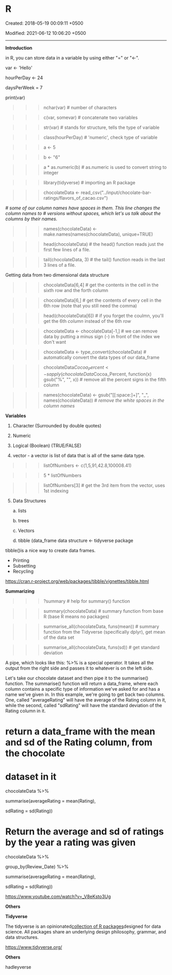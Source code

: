 # R

Created: 2018-05-19 00:09:11 +0500

Modified: 2021-06-12 10:06:20 +0500

---

**Introduction**

in R, you can store data in a variable by using either "=" or "<-".



var <- 'Hello'

hourPerDay <- 24

daysPerWeek = 7

print(var)

>>> nchar(var) # number of characters

>>> c(var, somevar) # concatenate two variables



>>> str(var) # stands for structure, tells the type of variable

>>> class(hourPerDay) # 'numeric', check type of variable



>>> a <- 5

>>> b <- "6"

>>> a * as.numeric(b) # as.numeric is used to convert string to integer



>>> library(tidyverse) # importing an R package



>>> chocolateData <- read_csv("../input/chocolate-bar-ratings/flavors_of_cacao.csv")

*# some of our column names have spaces in them. This line changes the column names to*
*# versions without spaces, which let's us talk about the columns by their names.*
>>> names(chocolateData) <- make.names(names(chocolateData), unique=TRUE)



>>> head(chocolateData) # the head() function reads just the first few lines of a file.

>>> tail(chocolateData, 3) # the tail() function reads in the last 3 lines of a file.



Getting data from two dimensional data structure

>>> chocolateData[6,4] # get the contents in the cell in the sixth row and the forth column

>>> chocolateData[6,] # get the contents of every cell in the 6th row (note that you still need the comma)

>>> head(chocolateData[6]) # if you forget the coulmn, you'll get the 6th *column* instead of the 6th *row*

>>> chocolateData <- chocolateData[-1,] # we can remove data by putting a minus sign (-) in front of the index we don't want



>>> chocolateData <- type_convert(chocolateData) # automatically convert the data types of our data_frame



>>> chocolateData$Cocoa_Percent <- sapply(chocolateData$Cocoa_Percent, function(x) gsub("%", "", x)) # remove all the percent signs in the fifth column

>>> names(chocolateData) <- gsub("[[:space:]+]", "_", names(chocolateData)) *# remove the white spaces in the column names*



**Variables**

1.  Character (Surrounded by double quotes)

2.  Numeric

3.  Logical (Boolean) (TRUE/FALSE)

4.  vector - a vector is list of data that is all of the same data type.

>>> listOfNumbers <- c(1,5,91,42.8,100008.41)

>>> 5 * listOfNumbers

>>> listOfNumbers[3] # get the 3rd item from the vector, uses 1st indexing



5.  Data Structures

    a.  lists

    b.  trees

    c.  Vectors

    d.  tibble (data_frame data structure <- tidyverse package

tibble()is a nice way to create data frames.
-   Printing
-   Subsetting
-   Recycling



<https://cran.r-project.org/web/packages/tibble/vignettes/tibble.html>



**Summarizing**

>>> ?summary # help for summary() function



>>> summary(chocolateData) # summary function from base R (base R means no packages)



>>> summarise_all(chocolateData, funs(mean)) # summary function from the Tidyverse (specifically dplyr), get mean of the data set

>>> summarise_all(chocolateData, funs(sd)) # get standard deviation



A pipe, which looks like this: %>% is a special operator. It takes all the output from the right side and passes it to whatever is on the left side.



Let's take our chocolate dataset and then pipe it to the summarise() function. The summarise() function will return a data_frame, where each column contains a specific type of information we've asked for and has a name we've given in. In this example, we're going to get back two columns. One, called "averageRating" will have the average of the Rating column in it, while the second, called "sdRating" will have the standard deviation of the Rating column in it.

# return a data_frame with the mean and sd of the Rating column, from the chocolate

# dataset in it

chocolateData %>%

summarise(averageRating = mean(Rating),

sdRating = sd(Rating))





# Return the average and sd of ratings by the year a rating was given

chocolateData %>%

group_by(Review_Date) %>%

summarise(averageRating = mean(Rating),

sdRating = sd(Rating))



<https://www.youtube.com/watch?v=_V8eKsto3Ug>



**Others**

**Tidyverse**

The tidyverse is an opinionated[collection of R packages](https://www.tidyverse.org/packages)designed for data science. All packages share an underlying design philosophy, grammar, and data structures.



<https://www.tidyverse.org/>



**Others**

hadleyverse
